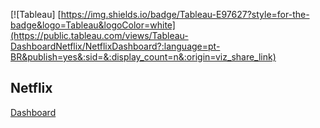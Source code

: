 
[![Tableau] [https://img.shields.io/badge/Tableau-E97627?style=for-the-badge&logo=Tableau&logoColor=white](https://public.tableau.com/views/Tableau-DashboardNetflix/NetflixDashboard?:language=pt-BR&publish=yes&:sid=&:display_count=n&:origin=viz_share_link)

## Netflix

[Dashboard](https://github.com/jessicabauer/BI_projects/blob/main/2.%20Tableau/Screenshots/Netflix%20Dashboard.png)
